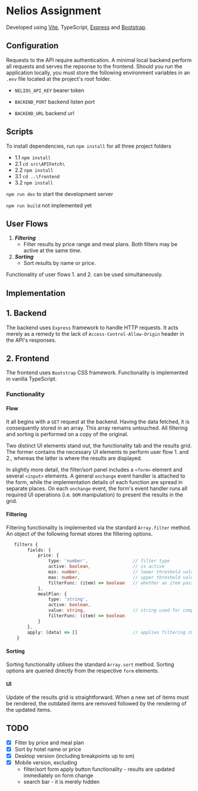 # Nelios Assignment

Developed using [Vite](https://vitejs.dev), TypeScript, [Express](https://expressjs.com) and [Bootstrap](https://getbootstrap.com).


## Configuration
Requests to the API require authentication. A minimal local backend perform all requests and serves the repsonse to the frontend. Should you run the application locally, you must store the following environment variables in an `.env` file located at the project's root folder.

- `NELIOS_API_KEY`  bearer token

- `BACKEND_PORT`    backend listen port

- `BACKEND_URL`     backend url

## Scripts

To install dependencies, run `npm install` for all three project folders 
  - 1.1 `npm install`
  - 2.1 `cd src\APIFetch\`
  - 2.2 `npm install`
  - 3.1 `cd ..\frontend`
  - 3.2 `npm install`

`npm run dev` to start the development server

`npm run build` not implemented yet 

## User Flows
1. _**Filtering**_
   - Filter results by price range and meal plans. Both filters may be active at the same time.
2. _**Sorting**_
   - Sort results by name or price.

Functionality of user flows 1. and 2. can be used simultaneously.

## Implementation
## 1. Backend
The backend uses `Express` framework to handle HTTP requests. It acts merely as a remedy to the lack of `Access-Control-Allow-Origin` header in the API's responses.

## 2. Frontend
The frontend uses `Bootstrap` CSS framework. Functionality is implemented in vanilla TypeScript.

### Functionality
#### Flow
It all begins with a `GET` request at the backend. Having the data fetched, it is consequently stored in an array. This array remains untouched. All filtering and sorting is performed on a copy of the original.

Two distinct UI elements stand out, the functionality tab and the results grid.
The former contains the necessary UI elements to perform user flow 1. and 2., whereas the latter is where the results are displayed.

In slightly more detail, the filter/sort panel includes a `<form>` element and several `<input>` elements. A general `onchange` event handler is attached to the form, while the implementation details of each function are spread in separate places.
On each `onchange` event, the form's event handler runs all required UI operations (i.e. `DOM` manipulation) to present the results in the grid.

#### Filtering
Filtering functionality is implemented via the standard `Array.filter` method.
An object of the following format stores the filtering options.
```typescript
   filters {
        fields: {
            price: {
                type: 'number',                 // filter type
                active: boolean,                // is active
                min: number,                    // lower threshold value
                max: number,                    // upper threshold value
                filterFunc: (item) => boolean   // whether an item passes fitlering criteria
            },
            mealPlan: {
                type: 'string',
                active: boolean,
                value: string,                  // string used for comparison
                filterFunc: (item) => boolean
            }
        },
        apply: (data) => []                     // applies filtering chain on array
    }
```

#### Sorting
Sorting functionality utilises the standard `Array.sort` method. Sorting options are queried directly from the respective `form` elements.

#### UI
Update of the results grid is straightforward. When a new set of items must be rendered, the outdated items are removed followed by the rendering of the updated items.

## TODO
- [x] Filter by price and meal plan
- [x] Sort by hotel name or price
- [x] Desktop version (including breakpoints up to _sm_)
- [x] Mobile version, excluding
  - filter/sort form apply button functionality - results are updated immediately on form change
  - search bar - it is merely hidden
